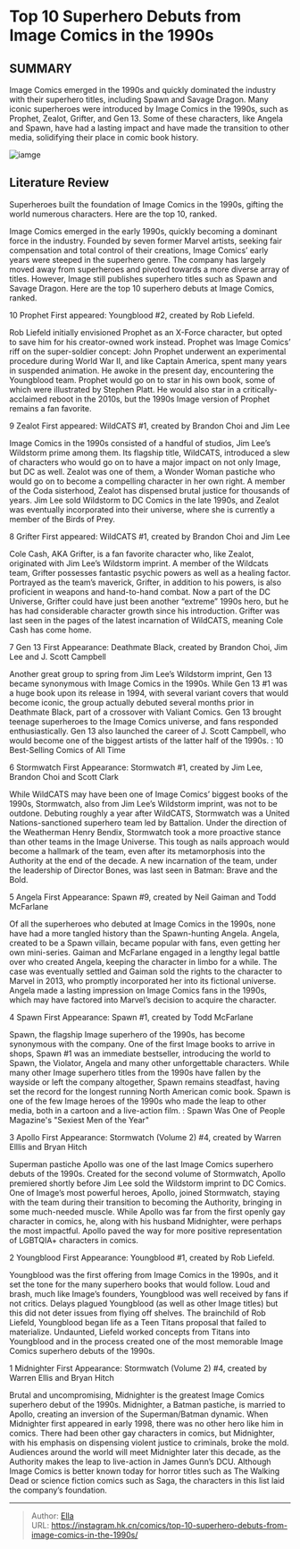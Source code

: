 # Top 10 Superhero Debuts from Image Comics in the 1990s


## SUMMARY 


 Image Comics emerged in the 1990s and quickly dominated the industry with their superhero titles, including Spawn and Savage Dragon. 
 Many iconic superheroes were introduced by Image Comics in the 1990s, such as Prophet, Zealot, Grifter, and Gen 13. 
 Some of these characters, like Angela and Spawn, have had a lasting impact and have made the transition to other media, solidifying their place in comic book history. 

![iamge](https://static1.srcdn.com/wordpress/wp-content/uploads/2023/06/youngblood-image.jpg)

## Literature Review

Superheroes built the foundation of Image Comics in the 1990s, gifting the world numerous characters. Here are the top 10, ranked.




Image Comics emerged in the early 1990s, quickly becoming a dominant force in the industry. Founded by seven former Marvel artists, seeking fair compensation and total control of their creations, Image Comics’ early years were steeped in the superhero genre. The company has largely moved away from superheroes and pivoted towards a more diverse array of titles. However, Image still publishes superhero titles such as Spawn and Savage Dragon. Here are the top 10 superhero debuts at Image Comics, ranked.









 








 10  Prophet 
First appeared: Youngblood #2, created by Rob Liefeld.


 







Rob Liefeld initially envisioned Prophet as an X-Force character, but opted to save him for his creator-owned work instead. Prophet was Image Comics’ riff on the super-soldier concept: John Prophet underwent an experimental procedure during World War II, and like Captain America, spent many years in suspended animation. He awoke in the present day, encountering the Youngblood team. Prophet would go on to star in his own book, some of which were illustrated by Stephen Platt. He would also star in a critically-acclaimed reboot in the 2010s, but the 1990s Image version of Prophet remains a fan favorite.





 9  Zealot 
First appeared: WildCATS #1, created by Brandon Choi and Jim Lee


 







Image Comics in the 1990s consisted of a handful of studios, Jim Lee’s Wildstorm prime among them. Its flagship title, WildCATS, introduced a slew of characters who would go on to have a major impact on not only Image, but DC as well. Zealot was one of them, a Wonder Woman pastiche who would go on to become a compelling character in her own right. A member of the Coda sisterhood, Zealot has dispensed brutal justice for thousands of years. Jim Lee sold Wildstorm to DC Comics in the late 1990s, and Zealot was eventually incorporated into their universe, where she is currently a member of the Birds of Prey.





 8  Grifter 
First appeared: WildCATS #1, created by Brandon Choi and Jim Lee


 







Cole Cash, AKA Grifter, is a fan favorite character who, like Zealot, originated with Jim Lee’s Wildstorm imprint. A member of the Wildcats team, Grifter possesses fantastic psychic powers as well as a healing factor. Portrayed as the team’s maverick, Grifter, in addition to his powers, is also proficient in weapons and hand-to-hand combat. Now a part of the DC Universe, Grifter could have just been another “extreme” 1990s hero, but he has had considerable character growth since his introduction. Grifter was last seen in the pages of the latest incarnation of WildCATS, meaning Cole Cash has come home.





 7  Gen 13 
First Appearance: Deathmate Black, created by Brandon Choi, Jim Lee and J. Scott Campbell


 







Another great group to spring from Jim Lee’s Wildstorm imprint, Gen 13 became synonymous with Image Comics in the 1990s. While Gen 13 #1 was a huge book upon its release in 1994, with several variant covers that would become iconic, the group actually debuted several months prior in Deathmate Black, part of a crossover with Valiant Comics. Gen 13 brought teenage superheroes to the Image Comics universe, and fans responded enthusiastically. Gen 13 also launched the career of J. Scott Campbell, who would become one of the biggest artists of the latter half of the 1990s.
 : 10 Best-Selling Comics of All Time





 6  Stormwatch 
First Appearance: Stormwatch #1, created by Jim Lee, Brandon Choi and Scott Clark


 







While WildCATS may have been one of Image Comics’ biggest books of the 1990s, Stormwatch, also from Jim Lee’s Wildstorm imprint, was not to be outdone. Debuting roughly a year after WildCATS, Stormwatch was a United Nations-sanctioned superhero team led by Battalion. Under the direction of the Weatherman Henry Bendix, Stormwatch took a more proactive stance than other teams in the Image Universe. This tough as nails approach would become a hallmark of the team, even after its metamorphosis into the Authority at the end of the decade. A new incarnation of the team, under the leadership of Director Bones, was last seen in Batman: Brave and the Bold.





 5  Angela 
First Appearance: Spawn #9, created by Neil Gaiman and Todd McFarlane


 







Of all the superheroes who debuted at Image Comics in the 1990s, none have had a more tangled history than the Spawn-hunting Angela. Angela, created to be a Spawn villain, became popular with fans, even getting her own mini-series. Gaiman and McFarlane engaged in a lengthy legal battle over who created Angela, keeping the character in limbo for a while. The case was eventually settled and Gaiman sold the rights to the character to Marvel in 2013, who promptly incorporated her into its fictional universe. Angela made a lasting impression on Image Comics fans in the 1990s, which may have factored into Marvel’s decision to acquire the character.





 4  Spawn 
First Appearance: Spawn #1, created by Todd McFarlane


 







Spawn, the flagship Image superhero of the 1990s, has become synonymous with the company. One of the first Image books to arrive in shops, Spawn #1 was an immediate bestseller, introducing the world to Spawn, the Violator, Angela and many other unforgettable characters. While many other Image superhero titles from the 1990s have fallen by the wayside or left the company altogether, Spawn remains steadfast, having set the record for the longest running North American comic book. Spawn is one of the few Image heroes of the 1990s who made the leap to other media, both in a cartoon and a live-action film.
 : Spawn Was One of People Magazine&#39;s &#34;Sexiest Men of the Year&#34;





 3  Apollo 
First Appearance: Stormwatch (Volume 2) #4, created by Warren Elllis and Bryan Hitch


 







Superman pastiche Apollo was one of the last Image Comics superhero debuts of the 1990s. Created for the second volume of Stormwatch, Apollo premiered shortly before Jim Lee sold the Wildstorm imprint to DC Comics. One of Image’s most powerful heroes, Apollo, joined Stormwatch, staying with the team during their transition to becoming the Authority, bringing in some much-needed muscle. While Apollo was far from the first openly gay character in comics, he, along with his husband Midnighter, were perhaps the most impactful. Apollo paved the way for more positive representation of LGBTQIA&#43; characters in comics.





 2  Youngblood 
First Appearance: Youngblood #1, created by Rob Liefeld.


 







Youngblood was the first offering from Image Comics in the 1990s, and it set the tone for the many superhero books that would follow. Loud and brash, much like Image’s founders, Youngblood was well received by fans if not critics. Delays plagued Youngblood (as well as other Image titles) but this did not deter issues from flying off shelves. The brainchild of Rob Liefeld, Youngblood began life as a Teen Titans proposal that failed to materialize. Undaunted, Liefeld worked concepts from Titans into Youngblood and in the process created one of the most memorable Image Comics superhero debuts of the 1990s.





 1  Midnighter 
First Appearance: Stormwatch (Volume 2) #4, created by Warren Ellis and Bryan Hitch


 







Brutal and uncompromising, Midnighter is the greatest Image Comics superhero debut of the 1990s. Midnighter, a Batman pastiche, is married to Apollo, creating an inversion of the Superman/Batman dynamic. When Midnighter first appeared in early 1998, there was no other hero like him in comics. There had been other gay characters in comics, but Midnighter, with his emphasis on dispensing violent justice to criminals, broke the mold. Audiences around the world will meet Midnighter later this decade, as the Authority makes the leap to live-action in James Gunn’s DCU.
Although Image Comics is better known today for horror titles such as The Walking Dead or science fiction comics such as Saga, the characters in this list laid the company’s foundation.

---

> Author: [Ella](https://instagram.hk.cn/)  
> URL: https://instagram.hk.cn/comics/top-10-superhero-debuts-from-image-comics-in-the-1990s/  

